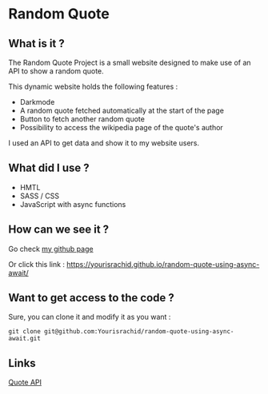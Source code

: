 # Random Quote

## What is it ?

The Random Quote Project is a small website designed to make use of an API to show a random quote.

This dynamic website holds the following features :

- Darkmode
- A random quote fetched automatically at the start of the page
- Button to fetch another random quote
- Possibility to access the wikipedia page of the quote's author

I used an API to get data and show it to my website users.

## What did I use ?

- HMTL
- SASS / CSS
- JavaScript with async functions


## How can we see it ?

Go check [my github page](https://yourisrachid.github.io/random-quote-using-async-await/)

Or click this link : https://yourisrachid.github.io/random-quote-using-async-await/


## Want to get access to the code ?

Sure, you can clone it and modify it as you want :

```
git clone git@github.com:Yourisrachid/random-quote-using-async-await.git
```


## Links


[Quote API](https://thatsthespir.it/)


